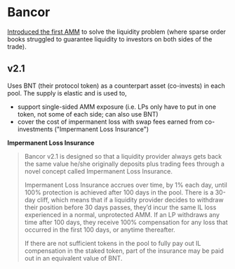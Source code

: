 # Bancor

[Introduced the first AMM](https://docs.bancor.network/getting-started/the-v2-difference) to solve the liquidity problem (where sparse order books struggled to guarantee liquidity to investors on both sides of the trade).

## v2.1

Uses BNT (their protocol token) as a counterpart asset (co-invests) in each pool. The supply is elastic and is used to,
* support single-sided AMM exposure (i.e. LPs only have to put in one token, not some of each side; can also use BNT)
* cover the cost of impermanent loss with swap fees earned from co-investments ("Impermanent Loss Insurance")

**Impermanent Loss Insurance**

>Bancor v2.1 is designed so that a liquidity provider always gets back the same value he/she originally deposits plus trading fees through a novel concept called Impermanent Loss Insurance.
>
>Impermanent Loss Insurance accrues over time, by 1% each day, until 100% protection is achieved after 100 days in the pool. There is a 30-day cliff, which means that if a liquidity provider decides to withdraw their position before 30 days passes, they’d incur the same IL loss experienced in a normal, unprotected AMM. If an LP withdraws any time after 100 days, they receive 100% compensation for any loss that occurred in the first 100 days, or anytime thereafter.
>
>If there are not sufficient tokens in the pool to fully pay out IL compensation in the staked token, part of the insurance may be paid out in an equivalent value of BNT.
